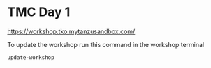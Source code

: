 # TMC Day 1

https://workshop.tko.mytanzusandbox.com/

To update the workshop run this command in the workshop terminal 

```
update-workshop
```
